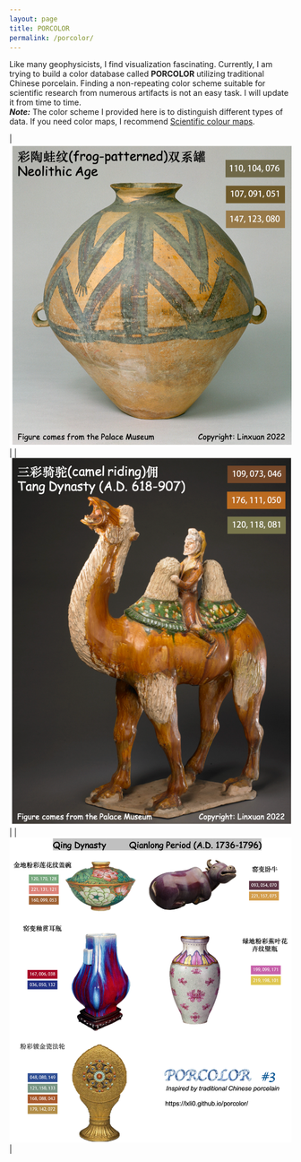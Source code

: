 ```yaml
---
layout: page
title: PORCOLOR
permalink: /porcolor/
---
```

Like many geophysicists, I find visualization fascinating. Currently, I am trying to build a color database called <b>PORCOLOR</b> utilizing traditional Chinese porcelain. Finding a non-repeating color scheme suitable for scientific research from numerous artifacts is not an easy task. I will update it from time to time.
<br>
<b><i>Note:</i></b> The color scheme I provided here is to distinguish different types of data. If you need color maps, I recommend <a href="https://www.fabiocrameri.ch/colourmaps">Scientific colour maps</a>.

| ![11](./PORCOLOR_UPLOAD/1.png) | 
|![11](./PORCOLOR_UPLOAD/2.png)| 
|![11](./PORCOLOR_UPLOAD/3.png)| 



<br>


